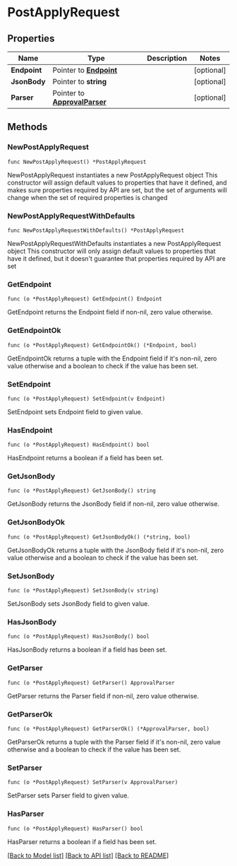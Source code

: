 # PostApplyRequest

## Properties

Name | Type | Description | Notes
------------ | ------------- | ------------- | -------------
**Endpoint** | Pointer to [**Endpoint**](Endpoint.md) |  | [optional] 
**JsonBody** | Pointer to **string** |  | [optional] 
**Parser** | Pointer to [**ApprovalParser**](ApprovalParser.md) |  | [optional] 

## Methods

### NewPostApplyRequest

`func NewPostApplyRequest() *PostApplyRequest`

NewPostApplyRequest instantiates a new PostApplyRequest object
This constructor will assign default values to properties that have it defined,
and makes sure properties required by API are set, but the set of arguments
will change when the set of required properties is changed

### NewPostApplyRequestWithDefaults

`func NewPostApplyRequestWithDefaults() *PostApplyRequest`

NewPostApplyRequestWithDefaults instantiates a new PostApplyRequest object
This constructor will only assign default values to properties that have it defined,
but it doesn't guarantee that properties required by API are set

### GetEndpoint

`func (o *PostApplyRequest) GetEndpoint() Endpoint`

GetEndpoint returns the Endpoint field if non-nil, zero value otherwise.

### GetEndpointOk

`func (o *PostApplyRequest) GetEndpointOk() (*Endpoint, bool)`

GetEndpointOk returns a tuple with the Endpoint field if it's non-nil, zero value otherwise
and a boolean to check if the value has been set.

### SetEndpoint

`func (o *PostApplyRequest) SetEndpoint(v Endpoint)`

SetEndpoint sets Endpoint field to given value.

### HasEndpoint

`func (o *PostApplyRequest) HasEndpoint() bool`

HasEndpoint returns a boolean if a field has been set.

### GetJsonBody

`func (o *PostApplyRequest) GetJsonBody() string`

GetJsonBody returns the JsonBody field if non-nil, zero value otherwise.

### GetJsonBodyOk

`func (o *PostApplyRequest) GetJsonBodyOk() (*string, bool)`

GetJsonBodyOk returns a tuple with the JsonBody field if it's non-nil, zero value otherwise
and a boolean to check if the value has been set.

### SetJsonBody

`func (o *PostApplyRequest) SetJsonBody(v string)`

SetJsonBody sets JsonBody field to given value.

### HasJsonBody

`func (o *PostApplyRequest) HasJsonBody() bool`

HasJsonBody returns a boolean if a field has been set.

### GetParser

`func (o *PostApplyRequest) GetParser() ApprovalParser`

GetParser returns the Parser field if non-nil, zero value otherwise.

### GetParserOk

`func (o *PostApplyRequest) GetParserOk() (*ApprovalParser, bool)`

GetParserOk returns a tuple with the Parser field if it's non-nil, zero value otherwise
and a boolean to check if the value has been set.

### SetParser

`func (o *PostApplyRequest) SetParser(v ApprovalParser)`

SetParser sets Parser field to given value.

### HasParser

`func (o *PostApplyRequest) HasParser() bool`

HasParser returns a boolean if a field has been set.


[[Back to Model list]](../README.md#documentation-for-models) [[Back to API list]](../README.md#documentation-for-api-endpoints) [[Back to README]](../README.md)


